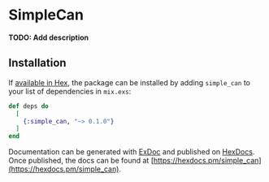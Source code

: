 # SimpleCan

**TODO: Add description**

## Installation

If [available in Hex](https://hex.pm/docs/publish), the package can be installed
by adding `simple_can` to your list of dependencies in `mix.exs`:

```elixir
def deps do
  [
    {:simple_can, "~> 0.1.0"}
  ]
end
```

Documentation can be generated with [ExDoc](https://github.com/elixir-lang/ex_doc)
and published on [HexDocs](https://hexdocs.pm). Once published, the docs can
be found at [https://hexdocs.pm/simple_can](https://hexdocs.pm/simple_can).

